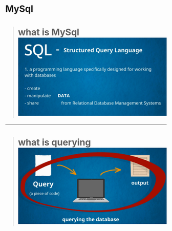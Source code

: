 #  **MySql**

<!-- ~~this is not important~~ -->
<!-- image -->
># what is MySql ![](./img/1.PNG)
___
># what is querying ![](./img/2.PNG)


